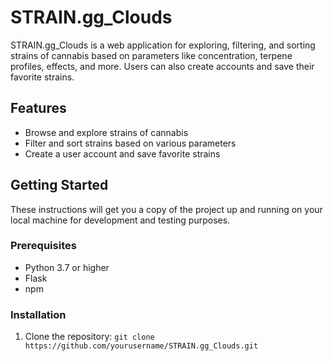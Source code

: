 # STRAIN.gg_Clouds

STRAIN.gg_Clouds is a web application for exploring, filtering, and sorting strains of cannabis 
based on parameters like concentration, terpene profiles, effects, and more. Users can also create 
accounts and save their favorite strains.

## Features

- Browse and explore strains of cannabis
- Filter and sort strains based on various parameters
- Create a user account and save favorite strains

## Getting Started

These instructions will get you a copy of the project up and running on your local machine for development and testing purposes.

### Prerequisites

- Python 3.7 or higher
- Flask
- npm

### Installation

1. Clone the repository:
```git clone https://github.com/yourusername/STRAIN.gg_Clouds.git```
